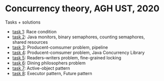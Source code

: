# Concurrency theory, AGH UST, 2020
Tasks + solutions

* [task 1](./lab1): Race condition
* [task 2](./lab2): Java monitors, binary semaphores, counting semaphores, shared resources
* [task 3](./lab3): Producent-comsumer problem, pipeline
* [task 4](./lab4): Producent-comsumer problem, Java Concurrency Library
* [task 5](./lab5): Readers–writers problem, fine-grained locking
* [task 6](./lab6): Dining philosophers problem
* [task 7](./lab7): Active-object pattern
* [task 8](./lab8): Executor pattern, Future pattern